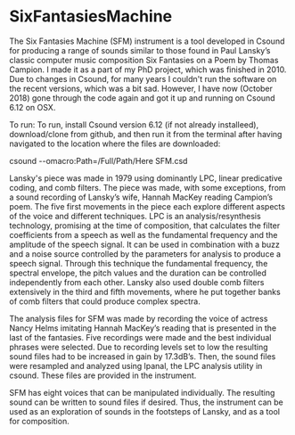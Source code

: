 # SixFantasiesMachine

The Six Fantasies Machine (SFM) instrument is a tool developed in Csound for producing a range of sounds similar to those found in Paul Lansky’s classic computer music composition Six Fantasies on a Poem by Thomas Campion. I made it as a part of my PhD project, which was finished in 2010. Due to changes in Csound, for many years I couldn't run the software on the recent versions, which was a bit sad. However, I have now (October 2018) gone through the code again and got it up and running on Csound 6.12 on OSX.

To run: 
To run, install Csound version 6.12 (if not already installeed), download/clone from github, and then run it from the terminal after having navigated to the location where the files are downloaded:

csound --omacro:Path=/Full/Path/Here SFM.csd

Lansky's piece was made in 1979 using dominantly LPC, linear predicative coding, and comb filters. The piece was made, with some exceptions, from a sound recording of Lansky’s wife, Hannah MacKey reading Campion’s poem. The five first movements in the piece each explore different aspects of the voice and different techniques. LPC is an analysis/resynthesis technology, promising at the time of composition, that calculates the filter coefficients from a speech as well as the fundamental frequency and the amplitude of the speech signal. It can be used in combination with a buzz and a noise source controlled by the parameters for analysis to produce a speech signal. Through this technique the fundamental frequency, the spectral envelope, the pitch values and the duration can be controlled independently from each other. Lansky also used double comb filters extensively in the third and fifth movements, where he put together banks of comb filters that could produce complex spectra.

The analysis files for SFM was made by recording the voice of actress Nancy Helms imitating Hannah MacKey’s reading that is presented in the last of the fantasies. Five recordings were made and the best individual phrases were selected. Due to recording levels set to low the resulting sound files had to be increased in gain by 17.3dB’s. Then, the sound files were resampled and analyzed using lpanal, the LPC analysis utility in csound. These files are provided in the instrument.

SFM has eight voices that can be manipulated individually. The resulting sound can be written to sound files if desired. Thus, the instrument can be used as an exploration of sounds in the footsteps of Lansky, and as a tool for composition.
